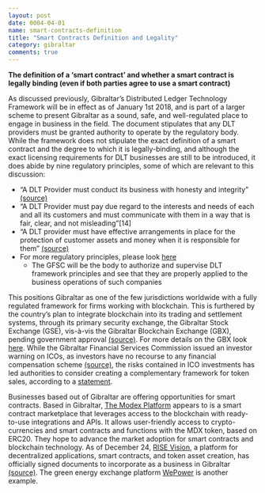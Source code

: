 ```yaml
---
layout: post
date: 0004-04-01
name: smart-contracts-definition
title: "Smart Contracts Definition and Legality"
category: gibraltar
comments: true
---
```


**The definition of a ‘smart contract’ and whether a smart contract is legally binding (even if both parties agree to use a smart contract)**

As discussed previously, Gibraltar’s Distributed Ledger Technology Framework will be in effect as of January 1st 2018, and is part of a larger scheme to present Gibraltar as a sound, safe, and well-regulated place to engage in business in the field. The document stipulates that any DLT providers must be granted authority to operate by the regulatory body. While the framework does not stipulate the exact definition of a smart contract and the degree to which it is legally-binding, and although the exact licensing requirements for DLT businesses are still to be introduced, it does abide by nine regulatory principles, some of which are relevant to this discussion:
* “A DLT Provider must conduct its business with honesty and integrity” [(source)](http://www.gfsc.gi/uploads/DLT%20regulations%20121017%20(2).pdf)
* “A DLT Provider must pay due regard to the interests and needs of each and all its customers and must communicate with them in a way that is fair, clear, and not misleading”[14]
* “A DLT provider must have effective arrangements in place for the protection of customer assets and money when it is responsible for them” [(source)](http://www.gfsc.gi/uploads/DLT%20regulations%20121017%20(2).pdf)
* For more regulatory principles, please look [here](http://www.gfsc.gi/uploads/DLT%20regulations%20121017%20(2).pdf)
  * The GFSC will be the body to authorize and supervise DLT framework principles and see that they are properly applied to the business operations of such companies  

This positions Gibraltar as one of the few jurisdictions worldwide with a fully regulated framework for firms working with blockchain. This is furthered by the country’s plan to integrate blockchain into its trading and settlement systems, through its primary security exchange, the Gibraltar Stock Exchange (GSE), vis-à-vis the Gibraltar Blockchain Exchange (GBX), pending government approval [(source)](https://www.coindesk.com/gibraltar-publishes-draft-regulations-for-blockchain-firms/). For more details on the GBX look [here](https://www.financemagnates.com/cryptocurrency/news/gibraltar-set-become-first-jurisdiction-regulated-ico-market/). While the Gibraltar Financial Services Commission issued an investor warning on ICOs, as investors have no recourse to any financial compensation scheme [(source)](https://www.coindesk.com/gibraltar-regulate-bitcoin-exchanges-possibly-icos/), the risks contained in ICO investments has led authorities to consider creating a complementary framework for token sales, according to a [statement](http://www.gfsc.gi/news/statement-on-initial-coin-offerings-250).
 
Businesses based out of Gibraltar are offering opportunities for smart contracts. Based in Gibraltar, [The Modex Platform](https://www.modex.tech/) appears to is a smart contract marketplace that leverages access to the blockchain with ready-to-use integrations and APIs. It allows user-friendly access to crypto-currencies and smart contracts and functions with the MDX token, based on ERC20. They hope to advance the market adoption for smart contracts and blockchain technology. As of December 24, [RISE Vision](https://rise.vision/), a platform for decentralized applications, smart contracts, and token asset creation, has officially signed documents to incorporate as a business in Gibraltar [(source)](https://medium.com/rise-vision/rise-vision-incorporates-in-blockchain-friendly-gibraltar-b855f4738797). The green energy exchange platform [WePower](https://wepower.network/) is another example.
 
